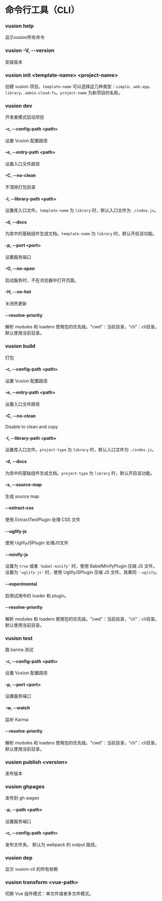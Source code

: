 # 命令行工具（CLI）

### vusion help

显示vusion所有命令

### vusion -V, --version

安装版本

### vusion init \<template-name\> \<project-name\>

创建 vusion 项目。`template-name` 可以选择这几种类型：`simple`、`web-app`、`library`、`admin-cloud-fs`。`project-name` 为新项目的名称。

### vusion dev

开发者模式启动项目

#### -c, --config-path \<path\>
设置 Vusion 配置路径

#### -e, --entry-path \<path\>
设置入口文件路径

#### -C, --no-clean
不清除打包目录

#### -l, --library-path \<path\>
设置库入口文件。`template-name` 为 `library` 时，默认入口文件为 `./index.js`。

#### -d, --docs
为库中的基础组件生成文档。`template-name` 为 `library` 时，默认开启该功能。

#### -p, --port \<port\>
设置服务端口

#### -O, --no-open
启动服务时，不在浏览器中打开页面。

#### -H, --no-hot
关闭热更新

#### --resolve-priority
解析 modules 和 loaders 使用包的优先级。"cwd"：当前目录，"cli"：cli目录。默认使用当前目录。


### vusion build

打包

#### -c, --config-path \<path\>
设置 Vusion 配置路径

#### -e, --entry-path \<path\>
设置入口文件路径

#### -C, --no-clean
Disable to clean and copy

#### -l, --library-path \<path\>
设置库入口文件。`project-type` 为 `library` 时，默认入口文件为 `./index.js`。

#### -d, --docs
为库中的基础组件生成文档。`project-type` 为 `library` 时，默认开启该功能。

#### -s, --source-map
生成 source map

#### --extract-css
使用 ExtractTextPlugin 处理 CSS 文件

#### --uglify-js
使用 UglifyJSPlugin 处理JS文件

#### --minify-js
设置为 `true` 或者 `'babel-minify'` 时，使用 BabelMinifyPlugin 压缩 JS 文件。
设置为 `'uglify-js'` 时，使用 UglifyJSPlugin 压缩 JS 文件。效果同 `--uglify`。

#### --experimental
启用试用中的 loader 和 plugin。

#### --resolve-priority
解析 modules 和 loaders 使用包的优先级。"cwd"：当前目录，"cli"：cli目录。默认使用当前目录。

### vusion test

跑 karma 测试

#### -c, --config-path \<path\>
设置 Vusion 配置路径

#### -p, --port \<port\>
设置服务端口

#### -w, --watch
监听 Karma

#### --resolve-priority
解析 modules 和 loaders 使用包的优先级。"cwd"：当前目录，"cli"：cli目录。默认使用当前目录。

### vusion publish \<version\>

发布版本

### vusion ghpages

发布到 gh-pages

#### -p, --path \<path\>
设置服务端口

#### -c, --config-path \<path\>
发布文件夹。 默认为 webpack 的 output 路径。

### vusion dep

显示 vusion-cli 的所有依赖

### vusion transform \<vue-path\>
切换 Vue 组件模式：单文件或者多文件模式。
